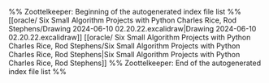 %% Zoottelkeeper: Beginning of the autogenerated index file list  %%
 [[oracle/ Six Small Algorithm Projects with Python Charles Rice, Rod Stephens/Drawing 2024-06-10 02.20.22.excalidraw|Drawing 2024-06-10 02.20.22.excalidraw]]
 [[oracle/ Six Small Algorithm Projects with Python Charles Rice, Rod Stephens/Six Small Algorithm Projects with Python Charles Rice, Rod Stephens|Six Small Algorithm Projects with Python Charles Rice, Rod Stephens]]
%% Zoottelkeeper: End of the autogenerated index file list  %%

